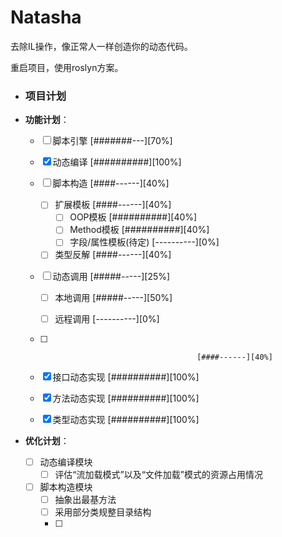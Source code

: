 # Natasha
去除IL操作，像正常人一样创造你的动态代码。

重启项目，使用roslyn方案。


- ### 项目计划

- **功能计划**：

   - [ ]  脚本引擎                               [#######---][70%]

     - [x]  动态编译                             [##########][100%]
     - [ ]  脚本构造                             [####------][40%]
          - [ ] 扩展模板                         [####------][40%]
            - [ ] OOP模板                        [##########][40%]
            - [ ] Method模板                     [##########][40%]
            - [ ] 字段/属性模板(待定)             [----------][0%]
          - [ ] 类型反解                         [####------][40%]
   
   - [ ]  动态调用                               [#####-----][25%] 
   
      - [ ] 本地调用                             [#####-----][50%]
      
      - [ ] 远程调用                             [----------][0%]

   - [ ]                                        [####------][40%]

   
   - [x] 接口动态实现 [##########][100%]
   - [x] 方法动态实现 [##########][100%]
   - [x] 类型动态实现 [##########][100%]

- **优化计划**：

     - [ ]  动态编译模块  
        - [ ]  评估“流加载模式”以及“文件加载”模式的资源占用情况
     - [ ]  脚本构造模块  
        - [ ]  抽象出最基方法
        - [ ]  采用部分类规整目录结构
        - [ ]  
      
     
